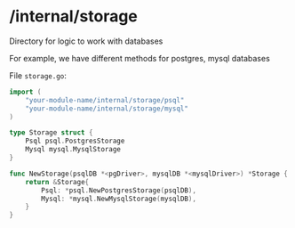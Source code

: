 # /internal/storage

Directory for logic to work with databases

For example, we have different methods for postgres, mysql databases

File `storage.go`:
```go
import (
	"your-module-name/internal/storage/psql"
	"your-module-name/internal/storage/mysql"
)

type Storage struct {
	Psql psql.PostgresStorage
	Mysql mysql.MysqlStorage
}

func NewStorage(psqlDB *<pgDriver>, mysqlDB *<mysqlDriver>) *Storage {
    return &Storage{
        Psql: *psql.NewPostgresStorage(psqlDB),
        Mysql: *mysql.NewMysqlStorage(mysqlDB),
    }
}
```